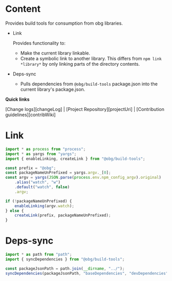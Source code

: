 # Content
Provides build tools for consumption from obg libraries.

* Link

	Provides functionality to:
	+ Make the current library linkable.
	+ Create a symbolic link to another library. This differs from `npm link *library*` by only linking parts of the directory contents.

* Deps-sync

	+ Pulls dependencies from `@obg/build-tools` package.json into the current library's package.json.

**Quick links**

[Change logs][changeLog] | [Project Repository][projectUri] | [Contribution guidelines][contribWiki]

# Link

```ts
import * as process from "process";
import * as yargs from "yargs";
import { enableLinking, createLink } from "@obg/build-tools";

const prefix = "@obg";
const packageNameUnPrefixed = yargs.argv._[0];
const argv = yargs(JSON.parse(process.env.npm_config_argv).original)
	.alias("watch", "w")
	.default("watch", false)
	.argv;

if (!packageNameUnPrefixed) {
	enableLinking(argv.watch);
} else {
	createLink(prefix, packageNameUnPrefixed);
}
```

# Deps-sync

```ts
import * as path from "path";
import { syncDependencies } from "@obg/build-tools";

const packageJsonPath = path.join(__dirname, "../");
syncDependencies(packageJsonPath, "baseDependencies", "devDependencies");
```